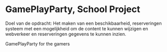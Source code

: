 # GamePlayParty, School Project
Doel van de opdracht:
Het maken van een beschikbaarheid,
reserveringen systeem met een mogelijkheid
om de content te kunnen wijzigen en
webverkeer en reserveringen gegevens te
kunnen inzien.

GamePlayParty for the gamers
